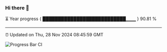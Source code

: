 ### Hi there 👋

⏳ Year progress { ███████████████████████████▁▁▁ } 90.81 %

---

⏰ Updated on Thu, 28 Nov 2024 08:45:59 GMT

![Progress Bar CI](https://github.com/IshwaranRudhara/GIT-ACTION/workflows/Progress%20Bar%20CI/badge.svg)
